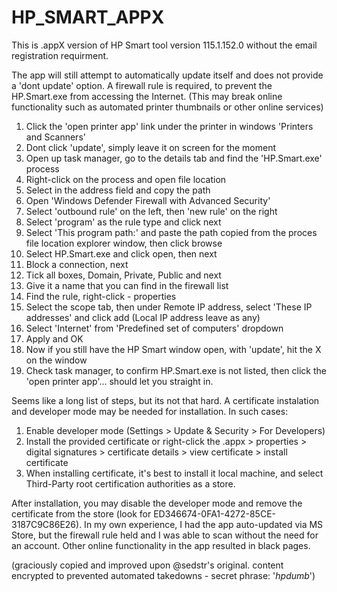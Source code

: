 # HP_SMART_APPX
This is .appX version of HP Smart tool version 115.1.152.0 without the email registration requirment.

The app will still attempt to automatically update itself and does not provide a 'dont update' option.
A firewall rule is required, to prevent the HP.Smart.exe from accessing the Internet. (This may break online functionality such as automated printer thumbnails or other online services)

1. Click the 'open printer app' link under the printer in windows 'Printers and Scanners'
0. Dont click 'update', simply leave it on screen for the moment
0. Open up task manager, go to the details tab and find the 'HP.Smart.exe' process
0. Right-click on the process and open file location
0. Select in the address field and copy the path
0. Open 'Windows Defender Firewall with Advanced Security'
0. Select 'outbound rule' on the left, then 'new rule' on the right
0. Select 'program' as the rule type and click next
0. Select 'This program path:' and paste the path copied from the proces file location explorer window, then click browse
0. Select HP.Smart.exe and click open, then next
0. Block a connection, next
0. Tick all boxes, Domain, Private, Public and next
0. Give it a name that you can find in the firewall list
0. Find the rule, right-click - properties
0. Select the scope tab, then under Remote IP address, select 'These IP addresses' and click add (Local IP address leave as any)
0. Select 'Internet' from 'Predefined set of computers' dropdown
0. Apply and OK
0. Now if you still have the HP Smart window open, with 'update', hit the X on the window
0. Check task manager, to confirm HP.Smart.exe is not listed, then click the 'open printer app'... should let you straight in.

Seems like a long list of steps, but its not that hard. A certificate instalation and developer mode may be needed for installation. In such cases:

1. Enable developer mode (Settings > Update & Security > For Developers)
0. Install the provided certificate or right-click the .appx > properties > digital signatures > certificate details > view certificate > install certificate
0. When installing certificate, it's best to install it local machine, and select Third-Party root certification authorities as a store.

After installation, you may disable the developer mode and remove the certificate from the store (look for  ED346674-0FA1-4272-85CE-3187C9C86E26). In my own experience, I had the app auto-updated via MS Store, but the firewall rule held and I was able to scan without the need for an account. Other online functionality in the app resulted in black pages.

(graciously copied and improved upon @sedstr's original. content encrypted to prevented automated takedowns - secret phrase: '*hpdumb*')